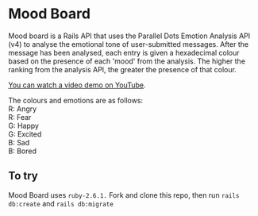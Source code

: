 # Mood Board

Mood board is a Rails API that uses the Parallel Dots Emotion Analysis API (v4) to analyse the emotional tone of user-submitted messages. After the message has been analysed, each entry is given a hexadecimal colour based on the presence of each 'mood' from the analysis. The higher the ranking from the analysis API, the greater the presence of that colour. 

[You can watch a video demo on YouTube](https://youtu.be/C1fsH9cs8Fc).

The colours and emotions are as follows:  
R: Angry  
R: Fear  
G: Happy  
G: Excited  
B: Sad  
B: Bored  

## To try
Mood Board uses `ruby-2.6.1.` Fork and clone this repo, then run `rails db:create` and `rails db:migrate`
